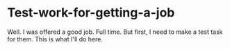 # Test-work-for-getting-a-job
Well. I was offered a good job. Full time. But first, I need to make a test task for them. This is what I'll do here.
